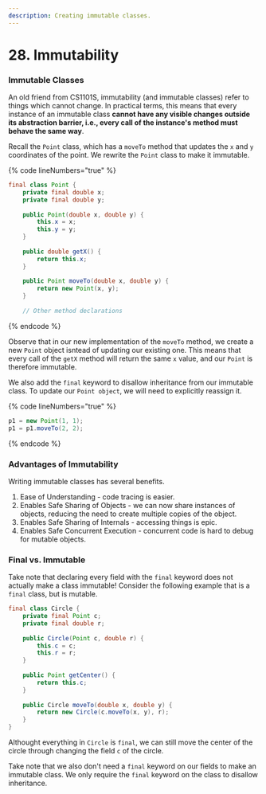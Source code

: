 ```yaml
---
description: Creating immutable classes.
---
```


# 28. Immutability

### Immutable Classes

An old friend from CS1101S, immutability (and immutable classes) refer to things which cannot change. In practical terms, this means that every instance of an immutable class **cannot have any visible changes outside its abstraction barrier, i.e., every call of the instance's method must behave the same way**.

Recall the `Point` class, which has a `moveTo` method that updates the `x` and `y` coordinates of the point. We rewrite the `Point` class to make it immutable.

{% code lineNumbers="true" %}
```java
final class Point {
    private final double x;
    private final double y;
    
    public Point(double x, double y) {
        this.x = x;
        this.y = y;
    }
    
    public double getX() {
        return this.x;
    }
    
    public Point moveTo(double x, double y) {
        return new Point(x, y);
    }
    
    // Other method declarations
```
{% endcode %}

Observe that in our new implementation of the `moveTo` method, we create a new `Point` object isntead of updating our existing one. This means that every call of the `getX` method will return the same `x` value, and our `Point` is therefore immutable.

We also add the `final` keyword to disallow inheritance from our immutable class. To update our `Point object`, we will need to explicitly reassign it.

{% code lineNumbers="true" %}
```java
p1 = new Point(1, 1);
p1 = p1.moveTo(2, 2);
```
{% endcode %}

### Advantages of Immutability

Writing immutable classes has several benefits.

1. Ease of Understanding - code tracing is easier.
2. Enables Safe Sharing of Objects - we can now share instances of objects, reducing the need to create multiple copies of the object.
3. Enables Safe Sharing of Internals - accessing things is epic.
4. Enables Safe Concurrent Execution - concurrent code is hard to debug for mutable objects.

### Final vs. Immutable

Take note that declaring every field with the `final` keyword does not actually make a class immutable! Consider the following example that is a `final` class, but is mutable.

```java
final class Circle {
    private final Point c;
    private final double r;
    
    public Circle(Point c, double r) {
        this.c = c;
        this.r = r;
    }
    
    public Point getCenter() {
        return this.c;
    }
    
    public Circle moveTo(double x, double y) {
        return new Circle(c.moveTo(x, y), r);
    }
}
```

Althought everything in `Circle` is `final`, we can still move the center of the circle through changing the field `c` of the circle.

Take note that we also don't need a `final` keyword on our fields to make an immutable class. We only require the `final` keyword on the class to disallow inheritance.
